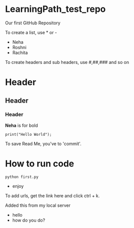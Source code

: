 # LearningPath_test_repo
Our first GitHub Repository

To create a list, use * or -
* Neha
* Roshni
* Rachita

To create headers and sub headers, use #,##,### and so on
# Header
## Header
### Header

**Neha** is for bold

```
print("Hello World");
```

To save Read Me, you've to 'commit'.

# How to run code
```
python first.py
```
* enjoy

To add urls, get the link here and click ctrl + k.

Added this from my local server
* hello
* how do you do?